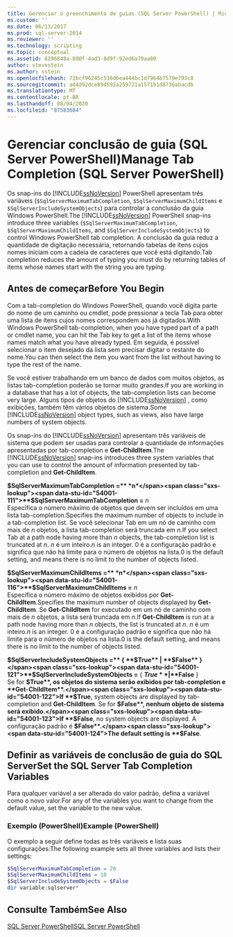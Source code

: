 ```yaml
---
title: Gerenciar o preenchimento de guias (SQL Server PowerShell) | Microsoft Docs
ms.custom: ''
ms.date: 06/13/2017
ms.prod: sql-server-2014
ms.reviewer: ''
ms.technology: scripting
ms.topic: conceptual
ms.assetid: 6296848a-890f-4ad3-8d9f-92ed6a79aa00
author: stevestein
ms.author: sstein
ms.openlocfilehash: 72bcf96245c536d6ea444bc1d7964b7579e793c8
ms.sourcegitcommit: ad4d92dce894592a259721a1571b1d8736abacdb
ms.translationtype: MT
ms.contentlocale: pt-BR
ms.lasthandoff: 08/04/2020
ms.locfileid: "87583684"
---
```

# <a name="manage-tab-completion-sql-server-powershell"></a><span data-ttu-id="54001-102">Gerenciar conclusão de guia (SQL Server PowerShell)</span><span class="sxs-lookup"><span data-stu-id="54001-102">Manage Tab Completion (SQL Server PowerShell)</span></span>
  <span data-ttu-id="54001-103">Os snap-ins do [!INCLUDE[ssNoVersion](../includes/ssnoversion-md.md)] PowerShell apresentam três variáveis (`$SqlServerMaximumTabCompletion`, `$SqlServerMaximumChildItems` e `$SqlServerIncludeSystemObjects`) para controlar a conclusão da guia Windows PowerShell.</span><span class="sxs-lookup"><span data-stu-id="54001-103">The [!INCLUDE[ssNoVersion](../includes/ssnoversion-md.md)] PowerShell snap-ins introduce three variables (`$SqlServerMaximumTabCompletion`, `$SqlServerMaximumChildItems`, and `$SqlServerIncludeSystemObjects`) to control Windows PowerShell tab completion.</span></span> <span data-ttu-id="54001-104">A conclusão da guia reduz a quantidade de digitação necessária, retornando tabelas de itens cujos nomes iniciam com a cadeia de caracteres que você está digitando.</span><span class="sxs-lookup"><span data-stu-id="54001-104">Tab completion reduces the amount of typing you must do by returning tables of items whose names start with the string you are typing.</span></span>  
  
## <a name="before-you-begin"></a><span data-ttu-id="54001-105">Antes de começar</span><span class="sxs-lookup"><span data-stu-id="54001-105">Before You Begin</span></span>  
 <span data-ttu-id="54001-106">Com a tab-completion do Windows PowerShell, quando você digita parte do nome de um caminho ou cmdlet, pode pressionar a tecla Tab para obter uma lista de itens cujos nomes correspondem aos já digitados.</span><span class="sxs-lookup"><span data-stu-id="54001-106">With Windows PowerShell tab-completion, when you have typed part of a path or cmdlet name, you can hit the Tab key to get a list of the items whose names match what you have already typed.</span></span> <span data-ttu-id="54001-107">Em seguida, é possível selecionar o item desejado da lista sem precisar digitar o restante do nome.</span><span class="sxs-lookup"><span data-stu-id="54001-107">You can then select the item you want from the list without having to type the rest of the name.</span></span>  
  
 <span data-ttu-id="54001-108">Se você estiver trabalhando em um banco de dados com muitos objetos, as listas tab-completion poderão se tornar muito grandes.</span><span class="sxs-lookup"><span data-stu-id="54001-108">If you are working in a database that has a lot of objects, the tab-completion lists can become very large.</span></span> <span data-ttu-id="54001-109">Alguns tipos de objetos do [!INCLUDE[ssNoVersion](../includes/ssnoversion-md.md)] , como exibições, também têm vários objetos de sistema.</span><span class="sxs-lookup"><span data-stu-id="54001-109">Some [!INCLUDE[ssNoVersion](../includes/ssnoversion-md.md)] object types, such as views, also have large numbers of system objects.</span></span>  
  
 <span data-ttu-id="54001-110">Os snap-ins do [!INCLUDE[ssNoVersion](../includes/ssnoversion-md.md)] apresentam três variáveis de sistema que podem ser usadas para controlar a quantidade de informações apresentadas por tab-completion e **Get-ChildItem**.</span><span class="sxs-lookup"><span data-stu-id="54001-110">The [!INCLUDE[ssNoVersion](../includes/ssnoversion-md.md)] snap-ins introduces three system variables that you can use to control the amount of information presented by tab-completion and **Get-ChildItem**.</span></span>  
  
 <span data-ttu-id="54001-111">**$SqlServerMaximumTabCompletion =** *n*</span><span class="sxs-lookup"><span data-stu-id="54001-111">**$SqlServerMaximumTabCompletion =** *n*</span></span>  
 <span data-ttu-id="54001-112">Especifica o número máximo de objetos que devem ser incluídos em uma lista tab-completion.</span><span class="sxs-lookup"><span data-stu-id="54001-112">Specifies the maximum number of objects to include in a tab-completion list.</span></span> <span data-ttu-id="54001-113">Se você selecionar Tab em um nó de caminho com mais de *n* objetos, a lista tab-completion será truncada em *n*.</span><span class="sxs-lookup"><span data-stu-id="54001-113">If you select Tab at a path node having more than *n* objects, the tab-completion list is truncated at *n*.</span></span> <span data-ttu-id="54001-114">*n* é um inteiro.</span><span class="sxs-lookup"><span data-stu-id="54001-114">*n* is an integer.</span></span> <span data-ttu-id="54001-115">0 é a configuração padrão e significa que não há limite para o número de objetos na lista.</span><span class="sxs-lookup"><span data-stu-id="54001-115">0 is the default setting, and means there is no limit to the number of objects listed.</span></span>  
  
 <span data-ttu-id="54001-116">**$SqlServerMaximumChildItems =** *n*</span><span class="sxs-lookup"><span data-stu-id="54001-116">**$SqlServerMaximumChildItems =** *n*</span></span>  
 <span data-ttu-id="54001-117">Especifica o número máximo de objetos exibidos por **Get-ChildItem**.</span><span class="sxs-lookup"><span data-stu-id="54001-117">Specifies the maximum number of objects displayed by **Get-ChildItem**.</span></span> <span data-ttu-id="54001-118">Se **Get-ChildItem** for executado em um nó de caminho com mais de *n* objetos, a lista será truncada em *n*.</span><span class="sxs-lookup"><span data-stu-id="54001-118">If **Get-ChildItem** is run at a path node having more than *n* objects, the list is truncated at *n*.</span></span> <span data-ttu-id="54001-119">*n* é um inteiro.</span><span class="sxs-lookup"><span data-stu-id="54001-119">*n* is an integer.</span></span> <span data-ttu-id="54001-120">0 é a configuração padrão e significa que não há limite para o número de objetos na lista.</span><span class="sxs-lookup"><span data-stu-id="54001-120">0 is the default setting, and means there is no limit to the number of objects listed.</span></span>  
  
 <span data-ttu-id="54001-121">**$SqlServerIncludeSystemObjects =** { **$True** | **$False** }</span><span class="sxs-lookup"><span data-stu-id="54001-121">**$SqlServerIncludeSystemObjects =** { **$True** | **$False** }</span></span>  
 <span data-ttu-id="54001-122">Se for **$True**, os objetos do sistema serão exibidos por tab-completion e **Get-ChildItem**.</span><span class="sxs-lookup"><span data-stu-id="54001-122">If **$True**, system objects are displayed by tab-completion and **Get-ChildItem**.</span></span> <span data-ttu-id="54001-123">Se for **$False**, nenhum objeto de sistema será exibido.</span><span class="sxs-lookup"><span data-stu-id="54001-123">If **$False**, no system objects are displayed.</span></span> <span data-ttu-id="54001-124">A configuração padrão é **$False**.</span><span class="sxs-lookup"><span data-stu-id="54001-124">The default setting is **$False**.</span></span>  
  
## <a name="set-the-sql-server-tab-completion-variables"></a><span data-ttu-id="54001-125">Definir as variáveis de conclusão de guia do SQL Server</span><span class="sxs-lookup"><span data-stu-id="54001-125">Set the SQL Server Tab Completion Variables</span></span>  
 <span data-ttu-id="54001-126">Para qualquer variável a ser alterada do valor padrão, defina a variável como o novo valor.</span><span class="sxs-lookup"><span data-stu-id="54001-126">For any of the variables you want to change from the default value, set the variable to the new value.</span></span>  
  
### <a name="example-powershell"></a><span data-ttu-id="54001-127">Exemplo (PowerShell)</span><span class="sxs-lookup"><span data-stu-id="54001-127">Example (PowerShell)</span></span>  
 <span data-ttu-id="54001-128">O exemplo a seguir define todas as três variáveis e lista suas configurações:</span><span class="sxs-lookup"><span data-stu-id="54001-128">The following example sets all three variables and lists their settings:</span></span>  
  
```powershell
$SqlServerMaximumTabCompletion = 20  
$SqlServerMaximumChildItems = 10  
$SqlServerIncludeSystemObjects = $False  
dir variable:sqlserver*  
```  
  
## <a name="see-also"></a><span data-ttu-id="54001-129">Consulte Também</span><span class="sxs-lookup"><span data-stu-id="54001-129">See Also</span></span>  
 [<span data-ttu-id="54001-130">SQL Server PowerShell</span><span class="sxs-lookup"><span data-stu-id="54001-130">SQL Server PowerShell</span></span>](sql-server-powershell.md)  
